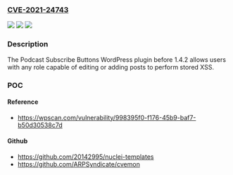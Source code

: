 ### [CVE-2021-24743](https://cve.mitre.org/cgi-bin/cvename.cgi?name=CVE-2021-24743)
![](https://img.shields.io/static/v1?label=Product&message=Podcast%20Subscribe%20Buttons&color=blue)
![](https://img.shields.io/static/v1?label=Version&message=1.4.2%3C%201.4.2%20&color=brighgreen)
![](https://img.shields.io/static/v1?label=Vulnerability&message=CWE-79%20Cross-site%20Scripting%20(XSS)&color=brighgreen)

### Description

The Podcast Subscribe Buttons WordPress plugin before 1.4.2 allows users with any role capable of editing or adding posts to perform stored XSS.

### POC

#### Reference
- https://wpscan.com/vulnerability/998395f0-f176-45b9-baf7-b50d30538c7d

#### Github
- https://github.com/20142995/nuclei-templates
- https://github.com/ARPSyndicate/cvemon

